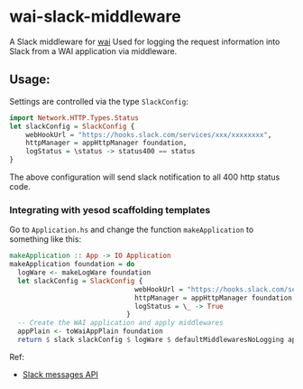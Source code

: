 # wai-slack-middleware

A Slack middleware for [wai](https://www.stackage.org/package/wai)
Used for logging the request information into Slack from a WAI
application via middleware.

## Usage:

Settings are controlled via the type `SlackConfig`:

``` haskell
import Network.HTTP.Types.Status
let slackConfig = SlackConfig {
    webHookUrl = "https://hooks.slack.com/services/xxx/xxxxxxxx",
    httpManager = appHttpManager foundation,
    logStatus = \status -> status400 == status
}
```

The above configuration will send slack notification to all 400 http
status code.

### Integrating with yesod scaffolding templates

Go to `Application.hs` and change the function `makeApplication` to
something like this:

``` haskell
makeApplication :: App -> IO Application
makeApplication foundation = do
  logWare <- makeLogWare foundation
  let slackConfig = SlackConfig {
                               webHookUrl = "https://hooks.slack.com/services/xxxx/xxxxxxx",
                               httpManager = appHttpManager foundation,
                               logStatus = \_ -> True
                             }
  -- Create the WAI application and apply middlewares
  appPlain <- toWaiAppPlain foundation
  return $ slack slackConfig $ logWare $ defaultMiddlewaresNoLogging appPlain
```

Ref:

* [Slack messages API](https://api.slack.com/docs/messages)

